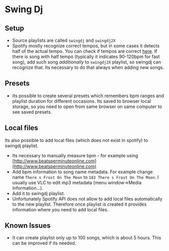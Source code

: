 # Swing Dj

## Setup

* Source playlists are called `swingdj` and `swingdj2X`
* Spotify mostly recognize correct tempos, but in some cases it detects half of the actual tempo. You can check if tempos are correct [here](http://sortyourmusic.playlistmachinery.com). If there is song with half tempo (typically it indicates 90-120bpm for fast song), add such song _additionally_ to `swingdj2X` playlist, so swingdj can recognize that. Its necessary to do that always when adding new songs.

## Presets

* Its possible to create several presets which remembers bpm ranges and playlist duration for different occasions. Its saved to browser local storage, so you need to open from same browser on same computer to see saved presets.

## Local files

Its also possible to add local files (which does not exist in spotify) to swingdj playlist. 

* Its necessary to manually measure bpm - for example using [http://www.beatsperminuteonline.com](http://www.beatsperminuteonline.com)
* Add bpm information to song name metadata. For example change name `There s Frost On The Moon` to `183 There s Frost On The Moon`. I usually use VLC to edit mp3 metadata (menu window->Media Information...).
* Add it to swingdj playlist.
* Unfortunately Spotify API does not allow to add local files automatically to the new playlist. Therefore once playlist is created it provides information where you need to add local files. 

## Known Issues

* It can create playlist only up to 100 songs, which is about 5 hours. This can be improved if its needed.